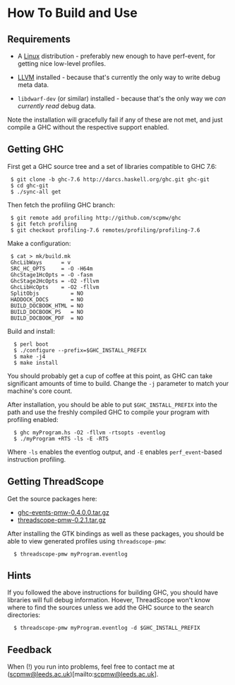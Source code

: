 
How To Build and Use
===================

Requirements
------------

* A [Linux](http://kernel.org) distribution - preferably new enough to have perf-event, for getting nice
  low-level profiles.

* [LLVM](http://llvm.org) installed - because that's currently the
  only way to write debug meta data.

* `libdwarf-dev` (or similar) installed - because that's the only way we
  *can currently read* debug data.

Note the installation will gracefully fail if any of these are not
met, and just compile a GHC without the respective support enabled.

Getting GHC
-----------

First get a GHC source tree and a set of libraries compatible to GHC
7.6:

     $ git clone -b ghc-7.6 http://darcs.haskell.org/ghc.git ghc-git 
     $ cd ghc-git
     $ ./sync-all get

Then fetch the profiling GHC branch:

     $ git remote add profiling http://github.com/scpmw/ghc
     $ git fetch profiling
     $ git checkout profiling-7.6 remotes/profiling/profiling-7.6

Make a configuration:

     $ cat > mk/build.mk
     GhcLibWays      = v
     SRC_HC_OPTS     = -O -H64m
     GhcStage1HcOpts = -O -fasm
     GhcStage2HcOpts = -O2 -fllvm
     GhcLibHcOpts    = -O2 -fllvm
     SplitObjs          = NO
     HADDOCK_DOCS       = NO
     BUILD_DOCBOOK_HTML = NO
     BUILD_DOCBOOK_PS   = NO
     BUILD_DOCBOOK_PDF  = NO
      
Build and install:

      $ perl boot
      $ ./configure --prefix=$GHC_INSTALL_PREFIX
      $ make -j4
      $ make install

You should probably get a cup of coffee at this point, as GHC can take
significant amounts of time to build. Change the `-j` parameter to
match your machine's core count.

After installation, you should be able to put `$GHC_INSTALL_PREFIX`
into the path and use the freshly compiled GHC to compile your program
with profiling enabled:

      $ ghc myProgram.hs -O2 -fllvm -rtsopts -eventlog
      $ ./myProgram +RTS -ls -E -RTS

Where `-ls` enables the eventlog output, and `-E` enables
`perf_event`-based instruction profiling.

Getting ThreadScope
-------------------

Get the source packages here:

* [ghc-events-pmw-0.4.0.0.tar.gz](http://www.personal.leeds.ac.uk/~scpmw/ghc-events-pmw-0.4.0.0.tar.gz)
* [threadscope-pmw-0.2.1.tar.gz](http://www.personal.leeds.ac.uk/~scpmw/threadscope-pmw-0.2.1.tar.gz)

After installing the GTK bindings as well as these packages, you
should be able to view generated profiles using `threadscope-pmw`:

      $ threadscope-pmw myProgram.eventlog

Hints
-----

If you followed the above instructions for building GHC, you should
have libraries will full debug information. Hoever, ThreadScope won't
know where to find the sources unless we add the GHC source to the
search directories:

      $ threadscope-pmw myProgram.eventlog -d $GHC_INSTALL_PREFIX

Feedback
--------

When (!) you run into problems, feel free to contact me at (scpmw@leeds.ac.uk)[mailto:scpmw@leeds.ac.uk].
